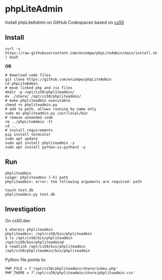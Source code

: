 # phpLiteAdmin

Install phpLiteAdmin on GitHub Codespaces based on [cs50](https://github.com/cs50/codespace/tree/main/opt/cs50/phpliteadmin)

## Install
```
curl -s https://raw.githubusercontent.com/eniompw/phpLiteAdmin/main/install.sh | bash
```
**OR**
```
# download code files
git clone https://github.com/eniompw/phpLiteAdmin
cd phpLiteAdmin
# move linked php and css files
mkdir -p /opt/cs50/phpliteadmin/
mv ./share/ /opt/cs50/phpliteadmin/
# make phpliteadmin executable
chmod +x phpliteadmin.py
# add to path, allows running by name only
sudo mv phpliteadmin.py /usr/local/bin
# remove unneeded code
rm ../phpLiteAdmin -fr
cd ..
# install requirements
pip install termcolor
sudo apt update
sudo apt install phpliteadmin -y
sudo apt install python-is-python3 -y
```

## Run
```
phpliteadmin
usage: phpliteadmin [-h] path
phpliteadmin: error: the following arguments are required: path
```
```
touch test.db
phpliteadmin.py test.db
```

## Investigation
On cs50.dev
```
$ whereis phpliteadmin 
phpliteadmin: /opt/cs50/bin/phpliteadmin
$ ls /opt/cs50/bin/phpliteadmin 
/opt/cs50/bin/phpliteadmin@
$ readlink /opt/cs50/bin/phpliteadmin 
/opt/cs50/phpliteadmin/bin/phpliteadmin
```
Python file points to:  
``` 
PHP_FILE = f'/opt/cs50/phpliteadmin/share/index.php'
PHP_THEME = f'/opt/cs50/phpliteadmin/share/phpliteadmin.css'
